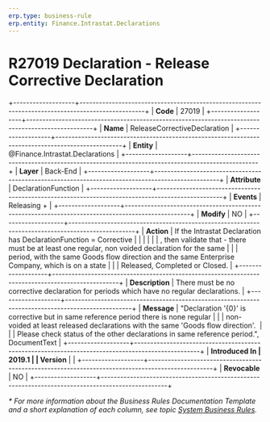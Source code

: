 ```yaml
---
erp.type: business-rule
erp.entity: Finance.Intrastat.Declarations
---
```


# R27019 Declaration - Release Corrective Declaration
+-------------------+--------------------------------------------------------------------------------------------------+
| **Code**          | 27019                                                                                            |
+-------------------+--------------------------------------------------------------------------------------------------+
| **Name**          | ReleaseCorrectiveDeclaration                                                                     |
+-------------------+--------------------------------------------------------------------------------------------------+
| **Entity**        | @Finance.Intrastat.Declarations                                                                  |
+-------------------+--------------------------------------------------------------------------------------------------+
| **Layer**         | Back-End                                                                                         |
+-------------------+--------------------------------------------------------------------------------------------------+
| **Attribute**     | DeclarationFunction                                                                              |
+-------------------+--------------------------------------------------------------------------------------------------+
| **Events**        | Releasing +                                                                                      |
+-------------------+--------------------------------------------------------------------------------------------------+
| **Modify**        | NO                                                                                               |
+-------------------+--------------------------------------------------------------------------------------------------+
| **Action**        | If the Intrastat Declaration has DeclarationFunction = Corrective                                |
|                   |                                                                                                  |
|                   | , then validate that - there must be at least one regular, non voided declaration for the same   |
|                   | period, with the same Goods flow direction and the same Enterprise Company, which is on a state  |
|                   | Released, Completed or Closed.                                                                   |
+-------------------+--------------------------------------------------------------------------------------------------+
| **Description**   | There must be no corrective declaration for periods which have no regular declarations.          |
+-------------------+--------------------------------------------------------------------------------------------------+
| **Message**       | \"Declaration \'{0}\' is corrective but in same reference period there is none regular           |
|                   | non-voided at least released declarations with the same \'Goods flow direction\'.                |
|                   | Please check status of the other declarations in same reference period.\", DocumentText          |
+-------------------+--------------------------------------------------------------------------------------------------+
| **Introduced In   | 2019.1                                                                                           |
| Version**         |                                                                                                  |
+-------------------+--------------------------------------------------------------------------------------------------+
| **Revocable**     | NO                                                                                               |
+-------------------+--------------------------------------------------------------------------------------------------+

*\* For more information about the Business Rules Documentation Template and a short explanation of each column, see
topic [System Business Rules](../templates/template-description-system-business-rules.md).*
